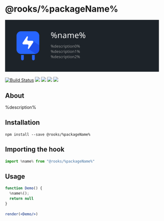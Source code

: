 # @rooks/%packageName%

![TitleCard](./title-card.svg)

[![Build Status](https://travis-ci.org/imbhargav5/rooks.svg?branch=master)](https://travis-ci.org/imbhargav5/rooks) ![](https://img.shields.io/npm/v/@rooks/%packageName%/latest.svg) ![](https://img.shields.io/npm/l/@rooks/%packageName%.svg) ![](https://img.shields.io/bundlephobia/min/@rooks/%packageName%.svg) ![](https://img.shields.io/david/imbhargav5/rooks.svg?path=packages%2F%directoryName%)



## About
%description%


[//]: # (Main)

## Installation

```
npm install --save @rooks/%packageName%
```

## Importing the hook

```javascript
import %name% from "@rooks/%packageName%"
```

## Usage

```jsx
function Demo() {
  %name%();
  return null
}

render(<Demo/>)
```
